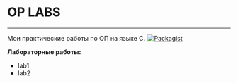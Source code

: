 # OP LABS
___________________________________________________________________
Мои практические работы по ОП на языке C.
[![Packagist](https://img.shields.io/packagist/l/doctrine/orm.svg)]()

**Лабораторные работы:**
 - lab1
 - lab2
